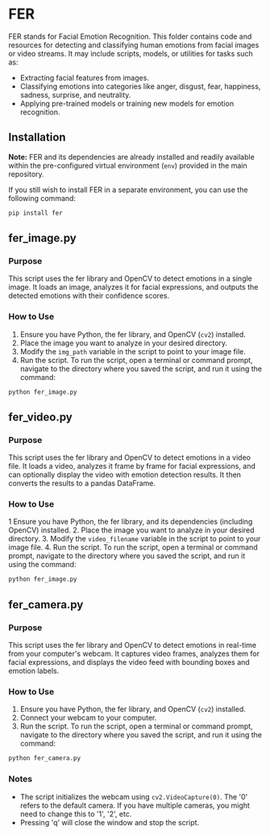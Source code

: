 # FER

FER stands for Facial Emotion Recognition. This folder contains code and resources for detecting and classifying human emotions from facial images or video streams.  It may include scripts, models, or utilities for tasks such as:

* Extracting facial features from images.
* Classifying emotions into categories like anger, disgust, fear, happiness, sadness, surprise, and neutrality.
* Applying pre-trained models or training new models for emotion recognition.

## Installation

**Note:** FER and its dependencies are already installed and readily available within the pre-configured virtual environment (`env`) provided in the main repository.

If you still wish to install FER in a separate environment, you can use the following command:

```bash
pip install fer
```

## fer_image.py

### Purpose

This script uses the fer library and OpenCV to detect emotions in a single image. It loads an image, analyzes it for facial expressions, and outputs the detected emotions with their confidence scores.

### How to Use

1. Ensure you have Python, the fer library, and OpenCV (`cv2`) installed.
2. Place the image you want to analyze in your desired directory.
3. Modify the `img_path` variable in the script to point to your image file.
4. Run the script. To run the script, open a terminal or command prompt, navigate to the directory where you saved the script, and run it using the command:

```bash
python fer_image.py
```

## fer_video.py

### Purpose

This script uses the fer library and OpenCV to detect emotions in a video file. It loads a video, analyzes it frame by frame for facial expressions, and can optionally display the video with emotion detection results. It then converts the results to a pandas DataFrame.

### How to Use

1 Ensure you have Python, the fer library, and its dependencies (including OpenCV) installed.
2. Place the image you want to analyze in your desired directory.
3. Modify the `video_filename` variable in the script to point to your image file.
4. Run the script. To run the script, open a terminal or command prompt, navigate to the directory where you saved the script, and run it using the command:

```bash
python fer_image.py
```

## fer_camera.py

### Purpose

This script uses the fer library and OpenCV to detect emotions in real-time from your computer's webcam. It captures video frames, analyzes them for facial expressions, and displays the video feed with bounding boxes and emotion labels.

### How to Use

1. Ensure you have Python, the fer library, and OpenCV (`cv2`) installed.
2. Connect your webcam to your computer.
3. Run the script. To run the script, open a terminal or command prompt, navigate to the directory where you saved the script, and run it using the command:

```bash
python fer_camera.py
```

### Notes

* The script initializes the webcam using `cv2.VideoCapture(0)`.  The '0' refers to the default camera.  If you have multiple cameras, you might need to change this to '1', '2', etc.
* Pressing 'q' will close the window and stop the script.

